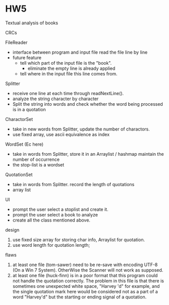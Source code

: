 # HW5
Textual analysis of books 

CRCs

FileReader
- interface between program and input file 
  read the file line by line 
- future feature 
    - tell which part of the input file is the "book".
      - eliminate the empty line is already applied
    - tell where in the input file this line comes from.

Splitter
- receive one line at each time through readNextLine().
- analyze the string character by character
- Split the string into words and check whether the word being processed is in a quotation

CharactorSet
- take in new words from Splitter, update the number of charactors.
- use fixed array, use ascii equivalence as index


WordSet (Ec here)
- take in words from Splitter, store it in an Arraylist / hashmap maintain the number of occurrence
- the stop-list is a wordset

QuotationSet
- take in words from Splitter. record the length of quotations
- array list

UI
- prompt the user select a stoplist and create it.
- prompt the user select a book to analyze  
- create all the class mentioned above.


design

1) use fixed size array for storing char info, Arraylist for quotation.
2) use word length for quotation length;


flaws 
1) at least one file (tom-sawer) need to be re-save with encoding UTF-8 (On a Win 7 System). OtherWise the Scanner will not work as supposed.
2) at least one file (huck-finn) is in a poor format that this program could not handle the quotation correctly. The problem in this file is that there is sometimes one unexpected white space, "Harvey 'd" for example, and the single quotation mark here would be considered not as a part of a word "Harvey'd" but the starting or ending signal of a quotation.